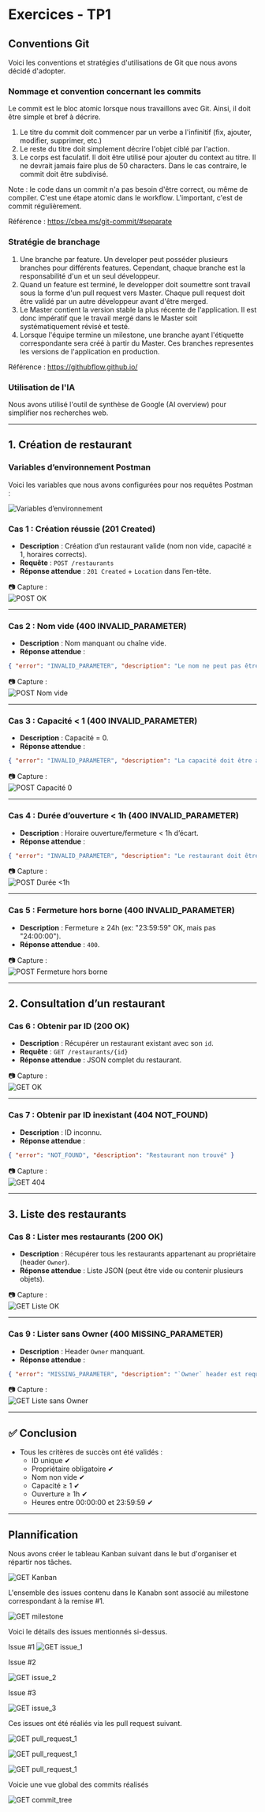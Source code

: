 # Exercices - TP1

## Conventions Git
Voici les conventions et stratégies d'utilisations de Git que nous avons décidé d'adopter.

### Nommage et convention concernant les commits
Le commit est le bloc atomic lorsque nous travaillons avec Git. Ainsi, il doit être simple et bref à décrire. 

1) Le titre du commit doit commencer par un verbe a l'infinitif (fix, ajouter, modifier, supprimer, etc.)
2) Le reste du titre doit simplement décrire l'objet ciblé par l'action.
3) Le corps est faculatif. Il doit être utilisé pour ajouter du context au titre. Il ne devrait jamais faire plus de 50 characters. Dans le cas contraire, le commit doit être subdivisé.

Note : le code dans un commit n'a pas besoin d'être correct, ou même de compiler. C'est une étape atomic dans le workflow. L'important, c'est de commit régulièrement. 

Référence : https://cbea.ms/git-commit/#separate

### Stratégie de branchage

1) Une branche par feature. Un developer peut posséder plusieurs branches pour différents features. Cependant, chaque branche est la responsabilité d'un et un seul développeur.
2) Quand un feature est terminé, le developper doit soumettre sont travail sous la forme d'un pull request vers Master. Chaque pull request doit être validé par un autre développeur avant d'être merged.
3) Le Master contient la version stable la plus récente de l'application. Il est donc impératif que le travail mergé dans le Master soit systématiquement révisé et testé.
4) Lorsque l'équipe termine un milestone, une branche ayant l'étiquette correspondante sera créé à partir du Master. Ces branches representes les versions de l'application en production.


Référence : https://githubflow.github.io/

### Utilisation de l'IA

Nous avons utilisé l'outil de synthèse de Google (AI overview) pour simplifier nos recherches web.



---

## 1. Création de restaurant

### Variables d’environnement Postman

Voici les variables que nous avons configurées pour nos requêtes Postman :

![Variables d’environnement](./images/env-variables.png)

### Cas 1 : Création réussie (201 Created)
- **Description** : Création d’un restaurant valide (nom non vide, capacité ≥ 1, horaires corrects).
- **Requête** : `POST /restaurants`
- **Réponse attendue** : `201 Created` + `Location` dans l’en-tête.

📷 Capture :  
![POST OK](./images/post-ok.png)

---

### Cas 2 : Nom vide (400 INVALID_PARAMETER)
- **Description** : Nom manquant ou chaîne vide.
- **Réponse attendue** :
```json
{ "error": "INVALID_PARAMETER", "description": "Le nom ne peut pas être vide" }
```

📷 Capture :  
![POST Nom vide](./images/post-nom-vide.png)

---

### Cas 3 : Capacité < 1 (400 INVALID_PARAMETER)
- **Description** : Capacité = 0.
- **Réponse attendue** :
```json
{ "error": "INVALID_PARAMETER", "description": "La capacité doit être au moins 1" }
```

📷 Capture :  
![POST Capacité 0](./images/post-capacite-0.png)

---

### Cas 4 : Durée d’ouverture < 1h (400 INVALID_PARAMETER)
- **Description** : Horaire ouverture/fermeture < 1h d’écart.
- **Réponse attendue** :
```json
{ "error": "INVALID_PARAMETER", "description": "Le restaurant doit être ouvert au moins 1 heure" }
```

📷 Capture :  
![POST Durée <1h](./images/post-duree-1h.png)

---

### Cas 5 : Fermeture hors borne (400 INVALID_PARAMETER)
- **Description** : Fermeture ≥ 24h (ex: "23:59:59" OK, mais pas "24:00:00").
- **Réponse attendue** : `400`.

📷 Capture :  
![POST Fermeture hors borne](./images/post-fermeture.png)

---

## 2. Consultation d’un restaurant

### Cas 6 : Obtenir par ID (200 OK)
- **Description** : Récupérer un restaurant existant avec son `id`.
- **Requête** : `GET /restaurants/{id}`
- **Réponse attendue** : JSON complet du restaurant.

📷 Capture :  
![GET OK](./images/get-id-ok.png)

---

### Cas 7 : Obtenir par ID inexistant (404 NOT_FOUND)
- **Description** : ID inconnu.
- **Réponse attendue** :
```json
{ "error": "NOT_FOUND", "description": "Restaurant non trouvé" }
```

📷 Capture :  
![GET 404](./images/get-id-404.png)

---

## 3. Liste des restaurants

### Cas 8 : Lister mes restaurants (200 OK)
- **Description** : Récupérer tous les restaurants appartenant au propriétaire (header `Owner`).
- **Réponse attendue** : Liste JSON (peut être vide ou contenir plusieurs objets).

📷 Capture :  
![GET Liste OK](./images/get-liste-ok.png)

---

### Cas 9 : Lister sans Owner (400 MISSING_PARAMETER)
- **Description** : Header `Owner` manquant.
- **Réponse attendue** :
```json
{ "error": "MISSING_PARAMETER", "description": "`Owner` header est requis" }
```

📷 Capture :  
![GET Liste sans Owner](./images/get-liste-owner.png)

---

## ✅ Conclusion
- Tous les critères de succès ont été validés :
    - ID unique ✔
    - Propriétaire obligatoire ✔
    - Nom non vide ✔
    - Capacité ≥ 1 ✔
    - Ouverture ≥ 1h ✔
    - Heures entre 00:00:00 et 23:59:59 ✔

---

## Plannification

Nous avons créer le tableau Kanban suivant dans le but d'organiser et répartir nos tâches.

![GET Kanban](./images/Kanban.png)

L'ensemble des issues contenu dans le Kanabn sont associé au milestone correspondant à la remise #1.

![GET milestone](./images/milestone.png)

Voici le détails des issues mentionnés si-dessus.

Issue #1
![GET issue_1](./images/issue_1.png)

Issue #2

![GET issue_2](./images/issue_2.png)

Issue #3

![GET issue_3](./images/issue_3.png)

Ces issues ont été réaliés via les pull request suivant.

![GET pull_request_1](./images/pull_request_1.png)

![GET pull_request_1](./images/pull_request_2.png)

![GET pull_request_1](./images/pull_request_3.png)

Voicie une vue global des commits réalisés

![GET commit_tree](./images/commit_tree.png)
